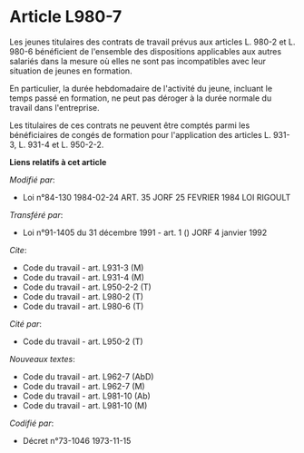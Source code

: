 # Article L980-7

Les jeunes titulaires des contrats de travail prévus aux articles L. 980-2 et L. 980-6 bénéficient de l'ensemble des
dispositions applicables aux autres salariés dans la mesure où elles ne sont pas incompatibles avec leur situation de jeunes
en formation.

En particulier, la durée hebdomadaire de l'activité du jeune, incluant le temps passé en formation, ne peut pas déroger à la
durée normale du travail dans l'entreprise.

Les titulaires de ces contrats ne peuvent être comptés parmi les bénéficiaires de congés de formation pour l'application des
articles L. 931-3, L. 931-4 et L. 950-2-2.

**Liens relatifs à cet article**

_Modifié par_:

  - Loi n°84-130 1984-02-24 ART. 35 JORF 25 FEVRIER 1984 LOI RIGOULT

_Transféré par_:

  - Loi n°91-1405 du 31 décembre 1991 - art. 1 () JORF 4 janvier 1992

_Cite_:

  - Code du travail - art. L931-3 (M)
  - Code du travail - art. L931-4 (M)
  - Code du travail - art. L950-2-2 (T)
  - Code du travail - art. L980-2 (T)
  - Code du travail - art. L980-6 (T)

_Cité par_:

  - Code du travail - art. L950-2 (T)

_Nouveaux textes_:

  - Code du travail - art. L962-7 (AbD)
  - Code du travail - art. L962-7 (M)
  - Code du travail - art. L981-10 (Ab)
  - Code du travail - art. L981-10 (M)

_Codifié par_:

  - Décret n°73-1046 1973-11-15
